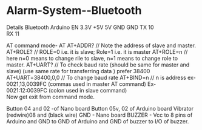 # Alarm-System--Bluetooth
Details
Bluetooth                                                                                                       Arduino
EN	3.3V
+5V	 5V
GND	GND
TX	10  
RX	11

AT command mode-
AT
AT+ADDR?     // Note the address of slave and master.
AT+ROLE?     // ROLE=0 i.e. it is slave; Role=1 i.e. it is master
 AT+ROLE=n   // here n=0 means to change rile to slave, n=1 means to change role to master.
AT+UART?     // To check baud rate (should be same for master and slave)
                                (use same rate for transferring data ) prefer 38400
AT+UART=38400,0,0     // To change baud rate
AT+BIND=n    // n is address ex- 0021,13,0039FC (commas used in master AT command)
                                                   Ex- 0021:12:0039FC (colon used in slave command)  
Now get exit from command mode.
        
Button   04 and 02     -of  Nano board 	Button 05v, 02 of Arduino board
Vibrator (redwire)08 and
 (black wire) GND - Nano board 	BUZZER -  Vcc to 8 pins   of Arduino and GND to GND of Arduino and GND of buzzer to I/O of buzzer. 

